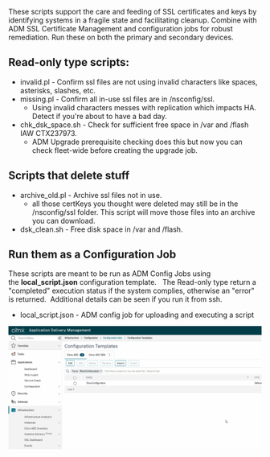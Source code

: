 These scripts support the care and feeding of SSL certificates and keys by identifying systems in a fragile state and facilitating cleanup.  Combine with ADM SSL Certificate Management and configuration jobs for robust remediation.  Run these on both the primary and secondary devices.

## Read-only type scripts:
- invalid.pl - Confirm ssl files are not using invalid characters like spaces, asterisks, slashes, etc.
- missing.pl - Confirm all in-use ssl files are in /nsconfig/ssl.
  - Using invalid characters messes with replication which impacts HA. Detect if you're about to have a bad day.
- chk_dsk_space.sh - Check for sufficient free space in /var and /flash IAW CTX237973.
  - ADM Upgrade prerequisite checking does this but now you can check fleet-wide before creating the upgrade job. 


## Scripts that delete stuff
- archive_old.pl - Archive ssl files not in use.
  - all those certKeys you thought were deleted may still be in the /nsconfig/ssl folder. This script will move those files into an archive you can download. 
- dsk_clean.sh - Free disk space in /var and /flash.

  
## Run them as a Configuration Job
These scripts are meant to be run as ADM Config Jobs using the <b>local_script.json</b> configuration template.   The Read-only type return a "completed" execution status if the system complies, otherwise an "error" is returned.  Additional details can be seen if you run it from ssh.
- local_script.json - ADM config job for uploading and executing a script
    

![local_script.json](https://raw.githubusercontent.com/rd636/adc_scripts/master/image.gif)

